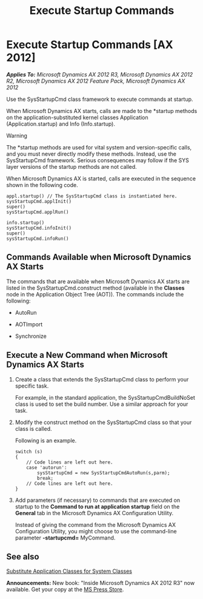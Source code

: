 ﻿---
title: Execute Startup Commands
TOCTitle: Execute Startup Commands
ms:assetid: 2cfa2ccc-45b6-4ba9-8d25-c0e06eaafbe6
ms:mtpsurl: https://msdn.microsoft.com/en-us/library/Aa569641(v=AX.60)
ms:contentKeyID: 35241875
ms.date: 05/18/2015
mtps_version: v=AX.60
---

# Execute Startup Commands [AX 2012]


_**Applies To:** Microsoft Dynamics AX 2012 R3, Microsoft Dynamics AX 2012 R2, Microsoft Dynamics AX 2012 Feature Pack, Microsoft Dynamics AX 2012_

Use the SysStartupCmd class framework to execute commands at startup.

When Microsoft Dynamics AX starts, calls are made to the \*startup methods on the application-substituted kernel classes Application (Application.startup) and Info (Info.startup).


> [!WARNING]
> <P>The *startup methods are used for vital system and version-specific calls, and you must never directly modify these methods. Instead, use the SysStartupCmd framework. Serious consequences may follow if the SYS layer versions of the startup methods are not called.</P>



When Microsoft Dynamics AX is started, calls are executed in the sequence shown in the following code.

    appl.startup() // The SysStartupCmd class is instantiated here.
    sysStartupCmd.applInit()
    super()
    sysStartupCmd.applRun()
    
    info.startup()
    sysStartupCmd.infoInit()
    super()
    sysStartupCmd.infoRun()

## Commands Available when Microsoft Dynamics AX Starts

The commands that are available when Microsoft Dynamics AX starts are listed in the SysStartupCmd.construct method (available in the **Classes** node in the Application Object Tree (AOT)). The commands include the following:

  - AutoRun

  - AOTImport

  - Synchronize

## Execute a New Command when Microsoft Dynamics AX Starts

1.  Create a class that extends the SysStartupCmd class to perform your specific task.
    
    For example, in the standard application, the SysStartupCmdBuildNoSet class is used to set the build number. Use a similar approach for your task.

2.  Modify the construct method on the SysStartupCmd class so that your class is called.
    
    Following is an example.
    
        switch (s)
        {
            // Code lines are left out here. 
            case 'autorun':
                sysStartupCmd = new SysStartupCmdAutoRun(s,parm);
                break;
            // Code lines are left out here.
        }

3.  Add parameters (if necessary) to commands that are executed on startup to the **Command to run at application startup** field on the **General** tab in the Microsoft Dynamics AX Configuration Utility.
    
    Instead of giving the command from the Microsoft Dynamics AX Configuration Utility, you might choose to use the command-line parameter **-startupcmd=** MyCommand.

## See also

[Substitute Application Classes for System Classes](substitute-application-classes-for-system-classes.md)

  
**Announcements:** New book: "Inside Microsoft Dynamics AX 2012 R3" now available. Get your copy at the [MS Press Store](https://www.microsoftpressstore.com/store/inside-microsoft-dynamics-ax-2012-r3-9780735685109).

